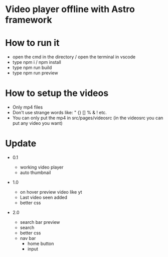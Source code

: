 # Video player offline with Astro framework

# How to run it

- open the cmd in the directory / open the terminal in vscode
- type npm i / npm install
- type npm run build
- type npm run preview

# How to setup the videos

- Only mp4 files
- Don't use strange words like: " {} [] % & ! etc.
- You can only put the mp4 in src/pages/videosrc (in the videosrc you can put any video you want)

# Update

- 0.1

  - working video player
  - auto thumbnail

- 1.0

  - on hover preview video like yt
  - Last video seen added
  - better css

- 2.0

  - search bar preview
  - search
  - better css
  - nav bar
    - home button
    - input


